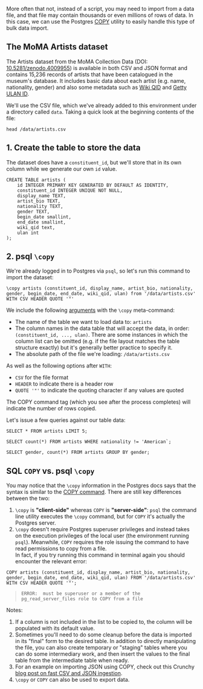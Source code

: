 More often that not, instead of a script, you may need to import from a 
data file, and that file may contain thousands or even millions of rows of 
data. In this case, we can use the Postgres [COPY](https://www.postgresql.org/docs/current/sql-copy.html) utility to easily handle this 
type of bulk data import.  

## The MoMA Artists dataset

The Artists dataset from the MoMA Collection Data (DOI: [10.5281/zenodo.4009955](http://dx.doi.org/10.5281/zenodo.4009955))
 is available in both CSV and JSON format and contains 15,236 records of artists that have 
 been catalogued in the museum's database. It includes basic data about each 
 artist (e.g. name, nationality, gender) and also some metadata such as [Wiki QID](https://en.wikipedia.org/wiki/Wikidata)
  and [Getty ULAN ID](https://www.getty.edu/research/tools/vocabularies/ulan/about.html).


We'll use the CSV file, which we've already added to this environment 
under a directory called `data`. Taking a quick look at the beginning contents of the file:

```
head /data/artists.csv
```

## 1. Create the table to store the data

The dataset does have a `constituent_id`, but we'll store that in its own 
column while we generate our own `id` value.

```
CREATE TABLE artists (
    id INTEGER PRIMARY KEY GENERATED BY DEFAULT AS IDENTITY,
    constituent_id INTEGER UNIQUE NOT NULL,
    display_name TEXT,
    artist_bio TEXT,
    nationality TEXT,
    gender TEXT,
    begin_date smallint,
    end_date smallint,
    wiki_qid text,
    ulan int
);
```

## 2. psql `\copy`

We're already logged in to Postgres via `psql`, so let's run this command to 
import the dataset:

```
\copy artists (constituent_id, display_name, artist_bio, nationality, gender, begin_date, end_date, wiki_qid, ulan) from '/data/artists.csv' WITH CSV HEADER QUOTE '"'
```

We include the following [arguments](https://www.postgresql.org/docs/current/app-psql.html#APP-PSQL-META-COMMANDS-COPY) with the `\copy` meta-command:

- The name of the table we want to load data to: `artists` 
- The column names in the data table that will accept the data, in order: 
`(constituent_id, ..., ulan)`. There are some instances in which the column 
list can be omitted (e.g. if the file layout matches the table structure 
exactly) but it's generally better practice to specify it.
- The absolute path of the file we're loading: `/data/artists.csv`  

As well as the following options after `WITH`:
- `CSV` for the file format
- `HEADER` to indicate there is a header row
- `QUOTE '"'` to indicate the quoting character if any values are quoted

The COPY command tag (which you see after the process completes) will indicate the number of rows copied.

Let's issue a few queries against our table data:

```
SELECT * FROM artists LIMIT 5;
```

```
SELECT count(*) FROM artists WHERE nationality != 'American`;
```

```
SELECT gender, count(*) FROM artists GROUP BY gender;
```

## SQL `COPY` vs. psql `\copy` 

You may notice that the `\copy` information in the Postgres docs says that the 
syntax is similar to the [COPY command](https://www.postgresql.org/docs/current/sql-copy.html).
 There are still key differences between the two:

1. `\copy` is **"client-side"** whereas `COPY` is **"server-side"**: `psql` the command line utility executes the `\copy` command, but for `COPY` it's actually the Postgres server.
2. `\copy` doesn't require Postgres superuser privileges and instead takes on 
the execution privileges of the local user (the environment running 
`psql`). Meanwhile, `COPY` requires the role issuing the command to have read 
permissions to copy from a file.  
In fact, if you try running this command in terminal again you should encounter
 the relevant error:

```
COPY artists (constituent_id, display_name, artist_bio, nationality, gender, begin_date, end_date, wiki_qid, ulan) FROM '/data/artists.csv' WITH CSV HEADER QUOTE '"';
```
>`ERROR:  must be superuser or a member of the pg_read_server_files role to COPY from a file`

Notes:  
1. If a column is not included in the list to be copied to, the column will be populated with its default value.
2. Sometimes you'll need to do some cleanup before the data is imported in its 
"final" form to the desired table. In addition to directly manipulating the 
file, you can also create temporary or "staging" tables where you can do some intermediary 
work, and then insert the values to the final table from the intermediate table when ready. 
3. For an example on importing JSON using COPY, check out this Crunchy [blog post on fast CSV and JSON ingestion](https://info.crunchydata.com/blog/fast-csv-and-json-ingestion-in-postgresql-with-copy).
4. `\copy` or `COPY` can also be used to export data.
